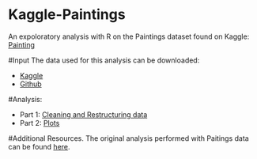 # Kaggle-Paintings
An expoloratory analysis with R on the Paintings dataset found on Kaggle: [Painting](https://www.kaggle.com/miroslavsabo/paintings)

#Input
The data used for this analysis can be downloaded:
* [Kaggle](https://www.kaggle.com/miroslavsabo/paintings/downloads/paintings.csv)
* [Github](https://github.com/Kokkalo4/Kaggle-Paintings/blob/master/paintings.csv)

#Analysis:
* Part 1: [Cleaning and Restructuring data](https://htmlpreview.github.io/?https://github.com/Kokkalo4/Kaggle-Paintings/blob/master/Paintings_-_Cleaning_and_Restructuring.html)
* Part 2: [Plots](https://htmlpreview.github.io/?https://github.com/Kokkalo4/Kaggle-Paintings/blob/master/Paintings_-_Plots.html)

#Additional Resources.
The original analysis performed with Paitings data can be found [here](https://www.kaggle.com/kokkalo4/d/miroslavsabo/paintings/insights-into-paintings-dataset/code).
